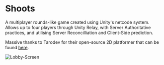 # Shoots

A multiplayer rounds-like game created using Unity's netcode system. Allows up to four players through Unity Relay, with Server Authoritative practices, and utilising Server Reconcilliation and Client-Side prediction. 

Massive thanks to Tarodev for their open-source 2D platformer that can be found [here](https://github.com/Matthew-J-Spencer/Ultimate-2D-Controller).

![Lobby-Screen](https://github.com/LewisMcI/Shoots/assets/77415321/047f8228-b133-4d2d-8418-9af0511e45db)
